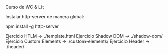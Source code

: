 Curso de WC & Lit

Instalar http-server de manera global:

npm install -g http-server

Ejercicio HTLM -> ./template.html
Ejercicio Shadow DOM -> ./shadow-dom/
Ejercicio Custom Elements -> ./custom-elements/
Ejercicio Header -> ./header/